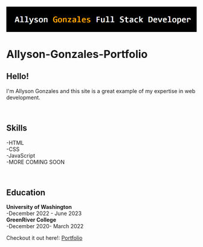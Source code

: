 ![Allyson Gonzales Banner](./assets/images/Portlogo.PNG)
# Allyson-Gonzales-Portfolio

<h2>Hello!</h2>

I'm Allyson Gonzales and this site is a great example of my expertise in web development.<br>

<br><h2>Skills</h2>
-HTML<br>
-CSS<br>
-JavaScript<br>
-MORE COMING SOON<br>

<br><h2>Education</h2>

__University of Washington__ <br>
-December 2022 - June 2023 <br>
__GreenRiver College__<br>
-December 2020- March 2022

Checkout it out here!: [Portfolio](https://ally27.github.io/Allyson-Gonzales-Portfolio/)